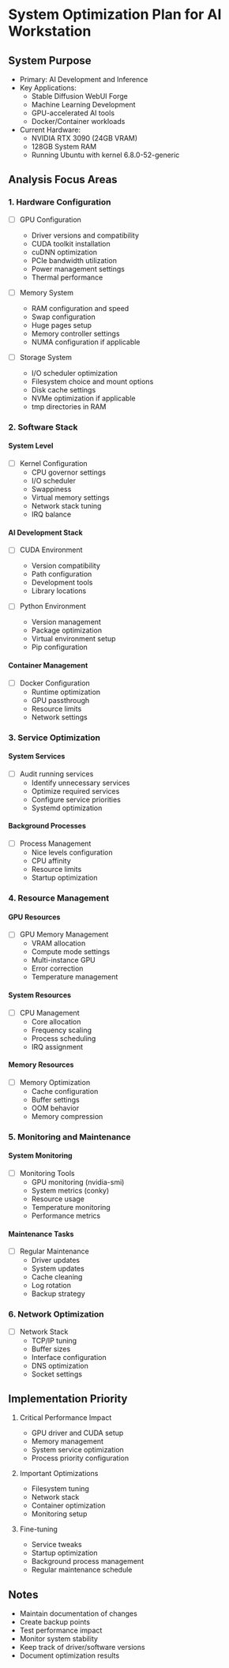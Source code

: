 # System Optimization Plan for AI Workstation

## System Purpose
- Primary: AI Development and Inference
- Key Applications:
  - Stable Diffusion WebUI Forge
  - Machine Learning Development
  - GPU-accelerated AI tools
  - Docker/Container workloads
- Current Hardware:
  - NVIDIA RTX 3090 (24GB VRAM)
  - 128GB System RAM
  - Running Ubuntu with kernel 6.8.0-52-generic

## Analysis Focus Areas

### 1. Hardware Configuration
- [ ] GPU Configuration
  - Driver versions and compatibility
  - CUDA toolkit installation
  - cuDNN optimization
  - PCIe bandwidth utilization
  - Power management settings
  - Thermal performance

- [ ] Memory System
  - RAM configuration and speed
  - Swap configuration
  - Huge pages setup
  - Memory controller settings
  - NUMA configuration if applicable

- [ ] Storage System
  - I/O scheduler optimization
  - Filesystem choice and mount options
  - Disk cache settings
  - NVMe optimization if applicable
  - tmp directories in RAM

### 2. Software Stack

#### System Level
- [ ] Kernel Configuration
  - CPU governor settings
  - I/O scheduler
  - Swappiness
  - Virtual memory settings
  - Network stack tuning
  - IRQ balance

#### AI Development Stack
- [ ] CUDA Environment
  - Version compatibility
  - Path configuration
  - Development tools
  - Library locations

- [ ] Python Environment
  - Version management
  - Package optimization
  - Virtual environment setup
  - Pip configuration

#### Container Management
- [ ] Docker Configuration
  - Runtime optimization
  - GPU passthrough
  - Resource limits
  - Network settings

### 3. Service Optimization

#### System Services
- [ ] Audit running services
  - Identify unnecessary services
  - Optimize required services
  - Configure service priorities
  - Systemd optimization

#### Background Processes
- [ ] Process Management
  - Nice levels configuration
  - CPU affinity
  - Resource limits
  - Startup optimization

### 4. Resource Management

#### GPU Resources
- [ ] GPU Memory Management
  - VRAM allocation
  - Compute mode settings
  - Multi-instance GPU
  - Error correction
  - Temperature management

#### System Resources
- [ ] CPU Management
  - Core allocation
  - Frequency scaling
  - Process scheduling
  - IRQ assignment

#### Memory Resources
- [ ] Memory Optimization
  - Cache configuration
  - Buffer settings
  - OOM behavior
  - Memory compression

### 5. Monitoring and Maintenance

#### System Monitoring
- [ ] Monitoring Tools
  - GPU monitoring (nvidia-smi)
  - System metrics (conky)
  - Resource usage
  - Temperature monitoring
  - Performance metrics

#### Maintenance Tasks
- [ ] Regular Maintenance
  - Driver updates
  - System updates
  - Cache cleaning
  - Log rotation
  - Backup strategy

### 6. Network Optimization
- [ ] Network Stack
  - TCP/IP tuning
  - Buffer sizes
  - Interface configuration
  - DNS optimization
  - Socket settings

## Implementation Priority

1. Critical Performance Impact
   - GPU driver and CUDA setup
   - Memory management
   - System service optimization
   - Process priority configuration

2. Important Optimizations
   - Filesystem tuning
   - Network stack
   - Container optimization
   - Monitoring setup

3. Fine-tuning
   - Service tweaks
   - Startup optimization
   - Background process management
   - Regular maintenance schedule

## Notes
- Maintain documentation of changes
- Create backup points
- Test performance impact
- Monitor system stability
- Keep track of driver/software versions
- Document optimization results 